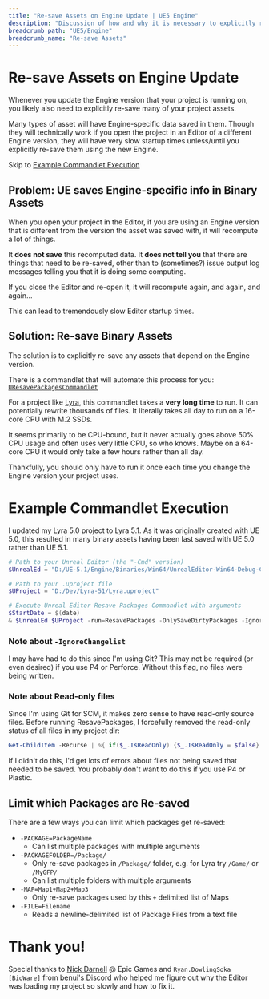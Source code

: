 ```yaml
---
title: "Re-save Assets on Engine Update | UE5 Engine"
description: "Discussion of how and why it is necessary to explicitly re-save many binary assets whenever you update your project's Engine"
breadcrumb_path: "UE5/Engine"
breadcrumb_name: "Re-save Assets"
---
```


# Re-save Assets on Engine Update

Whenever you update the Engine version that your project is running on,
you likely also need to explicitly re-save many of your project assets.

Many types of asset will have Engine-specific data saved in them.
Though they will technically work if you open the project in an Editor
of a different Engine version, they will have very slow startup times
unless/until you explicitly re-save them using the new Engine.

Skip to [Example Commandlet Execution](#ExampleExecution)


## Problem: UE saves Engine-specific info in Binary Assets

When you open your project in the Editor, if you are using an Engine
version that is different from the version the asset was saved with, it will
recompute a lot of things.

It **does not save** this recomputed data.  It **does not tell you** that
there are things that need to be re-saved, other than to (sometimes?) issue
output log messages telling you that it is doing some computing.

If you close the Editor and re-open it,
it will recompute again, and again, and again...

This can lead to tremendously slow Editor startup times.


## Solution: Re-save Binary Assets

The solution is to explicitly re-save any assets that depend on the Engine
version.

There is a commandlet that will automate this process for you:
[`UResavePackagesCommandlet`](https://docs.unrealengine.com/5.1/en-US/API/Editor/UnrealEd/Commandlets/UResavePackagesCommandlet/)

For a project like
[Lyra](/UE5/LyraStarterGame/),
this commandlet takes a **very long time** to run.
It can potentially rewrite thousands of files.
It literally takes all day to run on a 16-core CPU with M.2 SSDs.

It seems primarily to be CPU-bound, but it never actually goes above 50% CPU usage
and often uses very little CPU, so who knows.  Maybe on a 64-core CPU it would only
take a few hours rather than all day.

Thankfully, you should only have to run it once
each time you change the Engine version your project uses.


<a id='ExampleExecution'></a>
# Example Commandlet Execution

I updated my Lyra 5.0 project to Lyra 5.1.
As it was originally created with UE 5.0, this resulted in many binary assets having
been last saved with UE 5.0 rather than UE 5.1.

```powershell
# Path to your Unreal Editor (the "-Cmd" version)
$UnrealEd = "D:/UE-5.1/Engine/Binaries/Win64/UnrealEditor-Win64-Debug-Cmd.exe"

# Path to your .uproject file
$UProject = "D:/Dev/Lyra-51/Lyra.uproject"

# Execute Unreal Editor Resave Packages Commandlet with arguments
$StartDate = $(date)
& $UnrealEd $UProject -run=ResavePackages -OnlySaveDirtyPackages -IgnoreChangelist ; $StartDate ; date
```

### Note about `-IgnoreChangelist`

I may have had to do this since I'm using Git?  This may not be required (or even desired)
if you use P4 or Perforce.  Without this flag, no files were being written.

### Note about Read-only files

Since I'm using Git for SCM, it makes zero sense to have read-only source files.
Before running ResavePackages, I forcefully removed the read-only status of all files
in my project dir:

```powershell
Get-ChildItem -Recurse | %{ if($_.IsReadOnly) {$_.IsReadOnly = $false} }
```

If I didn't do this, I'd get lots of errors about files not being saved that
needed to be saved.  You probably don't want to do this if you use P4 or Plastic.


## Limit which Packages are Re-saved

There are a few ways you can limit which packages get re-saved:

- `-PACKAGE=PackageName`
  - Can list multiple packages with multiple arguments
- `-PACKAGEFOLDER=/Package/`
  - Only re-save packages in `/Package/` folder, e.g. for Lyra try `/Game/` or `/MyGFP/`
  - Can list multiple folders with multiple arguments
- `-MAP=Map1+Map2+Map3`
  - Only re-save packages used by this `+` delimited list of Maps
- `-FILE=Filename`
  - Reads a newline-delimited list of Package Files from a text file


# Thank you!

Special thanks to [Nick Darnell](https://www.nickdarnell.com/) @ Epic Games
and `Ryan.DowlingSoka [BioWare]`
from [benui's Discord](https://discord.benui.ca/)
who helped me figure out why the Editor was loading my project so slowly
and how to fix it.
